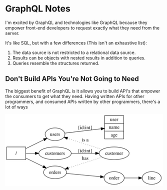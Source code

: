 <!-- # Roll Your Own Compositional Graph Query Language -->

# GraphQL Notes

I'm excited by GraphQL and technologies like GraphQL because they empower front-end developers to request exactly what they need from the server.

It's like SQL, but with a few differences (This isn't an exhaustive list):

1. The data source is not restricted to a relational data source.
2. Results can be objects with nested results in addition to queries.
3. Queries resemble the structures returned.

## Don't Build APIs You're Not Going to Need

The biggest benefit of GraphQL is it allows you to build API's that empower the consumers to get what they need.  Having written APIs for other programmers,  and consumed APIs written by other programmers, there's a lot of ways

![IMAGE ALT TEXT HERE](test.dot.svg)

